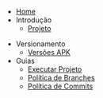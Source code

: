 - [Home](/)
- Introdução
    - [Projeto](/pages/projeto.md)
<!-- - [Guia de Início](README.md) -->
- Versionamento
    - [Versões APK](/pages/versionamento.md)
- Guias
    - [Executar Projeto](/pages/executar-projeto.md)
    - [Política de Branches](/pages/gitflow.md)
    - [Política de Commits](/pages/commits.md)